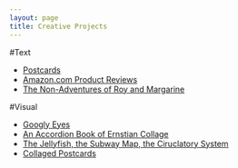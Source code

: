 ```yaml
---
layout: page
title: Creative Projects
---
```


#Text
 - [Postcards](postcards.html)
 - [Amazon.com Product Reviews](http://www.amazon.com/gp/cdp/member-reviews/A1TLDNG9TQ2G7Y/)
 - [The Non-Adventures of Roy and Margarine](royandmargarine.html)

#Visual

 - [Googly Eyes](http://jonreeve.com/googly.html) 
 - [An Accordion Book of Ernstian Collage](http://jonreeve.com/collagebook/collagebook.html)
 - [The Jellyfish, the Subway Map, the Ciruclatory System](http://jonreeve.com/jellyfish.html)
 - [Collaged Postcards](http://jonreeve.comcollagepostcards/)
